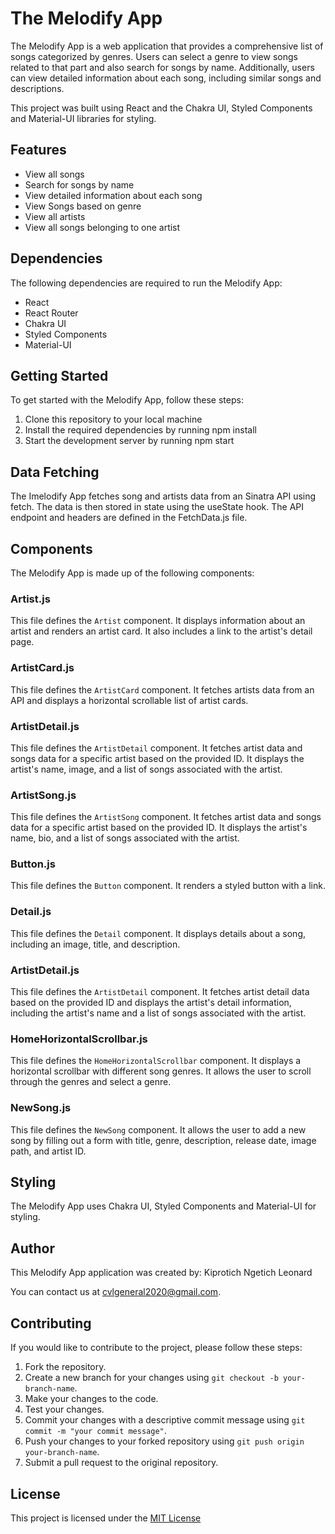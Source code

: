 <!DOCTYPE html>
<html lang="en">

<body>
	<h1>The Melodify App</h1>
	<p>The Melodify App is a web application that provides a comprehensive list of songs categorized by genres. Users can select a genre to view songs related to that part and also search for songs by name. Additionally, users can view detailed information about each song, including similar songs and descriptions.</p>
	<p>This project was built using React and the Chakra UI, Styled Components and Material-UI libraries for styling.</p>


<h2>Features</h2>
<ul>
	<li>View all songs</li>
	<li>Search for songs by name</li>
	<li>View detailed information about each song</li>
    <li>View Songs based on genre</li>
	<li>View all artists</li>
    <li>View all songs belonging to one artist</li>

</ul>

<h2>Dependencies</h2>
<p>The following dependencies are required to run the Melodify App:</p>
<ul>
	<li>React</li>
	<li>React Router</li>
	<li>Chakra UI</li>
	<li>Styled Components</li>
	<li>Material-UI</li>
</ul>

<h2>Getting Started</h2>
<p>To get started with the Melodify App, follow these steps:</p>
<ol>
	<li>Clone this repository to your local machine</li>
	<li>Install the required dependencies by running npm install</li>
	<li>Start the development server by running npm start</li>
</ol>

<h2>Data Fetching</h2>
<p>The Imelodify App fetches song and artists data from an Sinatra API using fetch. The data is then stored in state using the useState hook. The API endpoint and headers are defined in the FetchData.js file.</p>

<h2>Components</h2>
<p>The Melodify App is made up of the following components:</p>

### Artist.js

This file defines the `Artist` component. It displays information about an artist and renders an artist card. It also includes a link to the artist's detail page.

### ArtistCard.js

This file defines the `ArtistCard` component. It fetches artists data from an API and displays a horizontal scrollable list of artist cards.

### ArtistDetail.js

This file defines the `ArtistDetail` component. It fetches artist data and songs data for a specific artist based on the provided ID. It displays the artist's name, image, and a list of songs associated with the artist.

### ArtistSong.js

This file defines the `ArtistSong` component. It fetches artist data and songs data for a specific artist based on the provided ID. It displays the artist's name, bio, and a list of songs associated with the artist.

### Button.js

This file defines the `Button` component. It renders a styled button with a link.

### Detail.js

This file defines the `Detail` component. It displays details about a song, including an image, title, and description.

### ArtistDetail.js

This file defines the `ArtistDetail` component. It fetches artist detail data based on the provided ID and displays the artist's detail information, including the artist's name and a list of songs associated with the artist.

### HomeHorizontalScrollbar.js

This file defines the `HomeHorizontalScrollbar` component. It displays a horizontal scrollbar with different song genres. It allows the user to scroll through the genres and select a genre.

### NewSong.js

This file defines the `NewSong` component. It allows the user to add a new song by filling out a form with title, genre, description, release date, image path, and artist ID.


<h2>Styling</h2>
<p>The Melodify App uses Chakra UI, Styled Components and Material-UI for styling.</p>
<h2>Author</h2>
This Melodify App application was created by: Kiprotich Ngetich Leonard 

You can contact us at cvlgeneral2020@gmail.com.

<h2>Contributing</h2>
    <p>If you would like to contribute to the project, please follow these steps:</p>
    <ol>
    <li>Fork the repository.</li>
    <li>Create a new branch for your changes using <code>git checkout -b your-branch-name</code>.</li>
    <li>Make your changes to the code.</li>
    <li>Test your changes.</li>
    <li>Commit your changes with a descriptive commit message using <code>git commit -m "your commit message"</code>.</li>
    <li>Push your changes to your forked repository using <code>git push origin your-branch-name</code>.</li>
    <li>Submit a pull request to the original repository.</li>
    </ol>

<h2>License</h2>
<p>This project is licensed under the <a href="license.md">MIT License</a></p>